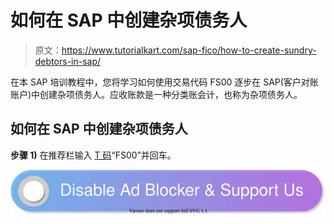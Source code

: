 # 如何在 SAP 中创建杂项债务人

> 原文：<https://www.tutorialkart.com/sap-fico/how-to-create-sundry-debtors-in-sap/>

在本 SAP 培训教程中，您将学习如何使用交易代码 FS00 逐步在 SAP(客户对账账户)中创建杂项债务人。应收账款是一种分类账会计，也称为杂项债务人。

## 如何在 SAP 中创建杂项债务人

**步骤 1)** 在推荐栏输入 [T 码](https://www.tutorialkart.com/sap/what-is-sap-transaction-code-sap-tcode/)“FS00”并回车。

[![](img/925da31b32d6bc3827932f6c8afb11bb.png)](https://www.tutorialkart.com/)